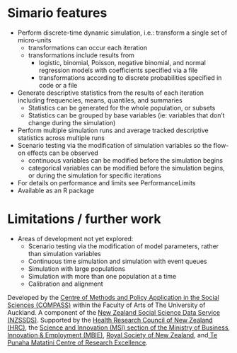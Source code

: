 # Simario features #

  * Perform discrete-time dynamic simulation, i.e.: transform a single set of micro-units
    * transformations can occur each iteration
    * transformations include results from
      * logistic,  binomial, Poisson, negative binomial, and normal regression models with coefficients specified via a file
      * transformations according to discrete probabilities specified in code or a file
  * Generate descriptive statistics from the results of each iteration including frequencies, means, quantiles, and summaries
    * Statistics can be generated for the whole population, or subsets
    * Statistics can be grouped by base variables (ie: variables that don’t change during the simulation)
  * Perform multiple simulation runs and average tracked descriptive statistics across multiple runs
  * Scenario testing via the modification of simulation variables so the flow-on effects can be observed
    * continuous variables can be modified before the simulation begins
    * categorical variables can be modified before the simulation begins, or during the simulation for specific iterations
  * For details on performance and limits see PerformanceLimits
  * Available as an R package

# Limitations / further work #
  * Areas of development not yet explored:
    * Scenario testing via the modification of model parameters, rather than simulation variables
    * Continuous time simulation and simulation with event queues
    * Simulation with large populations
    * Simulation with more than one population at a time
    * Calibration and alignment

Developed by the [Centre of Methods and Policy Application in the Social Sciences (COMPASS)](http://www.compass.auckland.ac.nz/) within the Faculty of Arts of The University of Auckland. A component of the [New Zealand Social Science Data Service (NZSSDS)](http://www.nzssds.org.nz/). Supported by the [Health Research Council of New Zealand (HRC)](http://www.hrc.govt.nz/), the [Science and Innovation (MSI) section of the Ministry of Business, Innovation & Employment (MBIE)](http://www.msi.govt.nz/), [Royal Society of New Zealand](https://royalsociety.org.nz/), and[ Te Punaha Matatini Centre of Research Excellence](http://www.tepunahamatatini.ac.nz/).  

